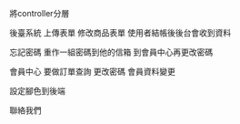 將controller分層

後臺系統 上傳表單 修改商品表單 使用者結帳後後台會收到資料

忘記密碼 重作一組密碼到他的信箱 到會員中心再更改密碼

會員中心 要做訂單查詢 更改密碼 會員資料變更

設定腳色到後端 

聯絡我們